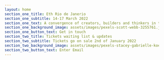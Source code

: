 ```yaml
---
layout: home
section_one_title: Eth Rio de Janerio
section_one_subtitle: 14-17 March 2022
section_one_text: A convergence of creators, builders and thinkers in the most beautiful city in the world.
section_one_background_image: assets/images/pexels-scott-webb-3255761.jpg
section_one_button_text: Get in touch
section_two_title: Tickets waiting list & updates
section_two_subtitle: Tickets go on sale 2nd of January 2022
section_two_background_image: assets/images/pexels-stacey-gabrielle-koenitz-rozells-2425011.jpg
section_two_button_text: Enter Email
---
```

